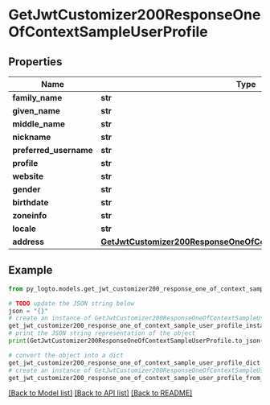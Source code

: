 # GetJwtCustomizer200ResponseOneOfContextSampleUserProfile


## Properties

Name | Type | Description | Notes
------------ | ------------- | ------------- | -------------
**family_name** | **str** |  | [optional] 
**given_name** | **str** |  | [optional] 
**middle_name** | **str** |  | [optional] 
**nickname** | **str** |  | [optional] 
**preferred_username** | **str** |  | [optional] 
**profile** | **str** |  | [optional] 
**website** | **str** |  | [optional] 
**gender** | **str** |  | [optional] 
**birthdate** | **str** |  | [optional] 
**zoneinfo** | **str** |  | [optional] 
**locale** | **str** |  | [optional] 
**address** | [**GetJwtCustomizer200ResponseOneOfContextSampleUserProfileAddress**](GetJwtCustomizer200ResponseOneOfContextSampleUserProfileAddress.md) |  | [optional] 

## Example

```python
from py_logto.models.get_jwt_customizer200_response_one_of_context_sample_user_profile import GetJwtCustomizer200ResponseOneOfContextSampleUserProfile

# TODO update the JSON string below
json = "{}"
# create an instance of GetJwtCustomizer200ResponseOneOfContextSampleUserProfile from a JSON string
get_jwt_customizer200_response_one_of_context_sample_user_profile_instance = GetJwtCustomizer200ResponseOneOfContextSampleUserProfile.from_json(json)
# print the JSON string representation of the object
print(GetJwtCustomizer200ResponseOneOfContextSampleUserProfile.to_json())

# convert the object into a dict
get_jwt_customizer200_response_one_of_context_sample_user_profile_dict = get_jwt_customizer200_response_one_of_context_sample_user_profile_instance.to_dict()
# create an instance of GetJwtCustomizer200ResponseOneOfContextSampleUserProfile from a dict
get_jwt_customizer200_response_one_of_context_sample_user_profile_from_dict = GetJwtCustomizer200ResponseOneOfContextSampleUserProfile.from_dict(get_jwt_customizer200_response_one_of_context_sample_user_profile_dict)
```
[[Back to Model list]](../README.md#documentation-for-models) [[Back to API list]](../README.md#documentation-for-api-endpoints) [[Back to README]](../README.md)


